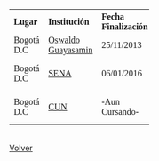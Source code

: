 <html>

<body>

<style>
table{font-family: BankGothic;
width:50%;}
td, th {text-align : left;}>
</style>


<table>

  <tr>
    <th>Lugar</th>
    <th>Institución</th> 
    <th>Fecha Finalización</th>
    <th>Titulo Obtenido</th>
  </tr>
  <tr>
    <td>Bogotá D.C</td>
    <td><a href="https://es.foursquare.com/v/colegio-los-comuneros-oswaldo-guayasamin-ied/4e8c52c46da188ea92ad5443">Oswaldo Guayasamin</a></td>
    <td>25/11/2013</td> 
    <td>Bachiller</td>
  </tr>
  <tr>
    <td>Bogotá D.C</td>
    <td><a href="http://oferta.senasofiaplus.edu.co/sofia-oferta/">SENA</a></td>
    <td>06/01/2016</td> 
    <td>Tecnico En Sistemas</td>
  </tr>
  <tr>
    <td>Bogotá D.C</td>
    <td><a href="https://www.cun.edu.co/">CUN</a></td>
    <td>-Aun Cursando-</td> 
    <td>Ingeniero De Sistemas</td>
  </tr>
</table>
<br>
<a href="javascript:history.back(-1);" title="Ir la página anterior">Volver</a>
</br>
</html>
